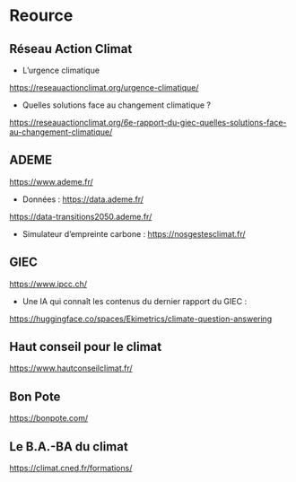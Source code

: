 # Reource

## Réseau Action Climat

- L’urgence climatique

<https://reseauactionclimat.org/urgence-climatique/>

- Quelles solutions face au changement climatique ?

<https://reseauactionclimat.org/6e-rapport-du-giec-quelles-solutions-face-au-changement-climatique/>

## ADEME

<https://www.ademe.fr/>

- Données : <https://data.ademe.fr/>

<https://data-transitions2050.ademe.fr/>

- Simulateur d’empreinte carbone : <https://nosgestesclimat.fr/>

## GIEC

<https://www.ipcc.ch/>

- Une IA qui connaît les contenus du dernier rapport du GIEC :

<https://huggingface.co/spaces/Ekimetrics/climate-question-answering>

## Haut conseil pour le climat

<https://www.hautconseilclimat.fr/>

## Bon Pote

<https://bonpote.com/>

## Le B.A.-BA du climat

<https://climat.cned.fr/formations/>
